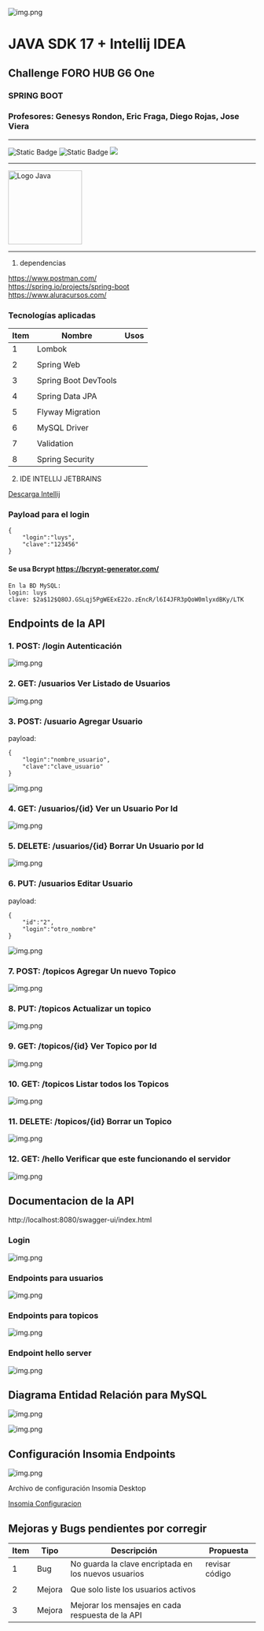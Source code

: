 ![img.png](src/img/logoAlura.png)


# JAVA SDK 17 + Intellij IDEA
## Challenge FORO HUB G6 One
### SPRING BOOT
### Profesores: Genesys Rondon, Eric Fraga, Diego Rojas, Jose Viera 

<hr>

![Static Badge](https://img.shields.io/badge/Lenguaje-Java%2017-blue)  ![Static Badge](https://img.shields.io/badge/Versi%C3%B3n-Beta-Yellow)  <label><img src="https://img.shields.io/badge/Estatus-En%20Desarrollo-green"></label>
<hr>
    <img src="src/img/logoJava.png" alt="Logo Java" width="150px">
<hr>


1) dependencias<br>

<a>https://www.postman.com/</a><br>
<a>https://spring.io/projects/spring-boot</a><br>
<a>https://www.aluracursos.com/</a><br>

### Tecnologías aplicadas

| Item | Nombre               | Usos |
|------|----------------------|------|
| 1    | Lombok               |      |
|      |                      |      |
| 2    | Spring Web           |      |
|      |                      |      |
| 3    | Spring Boot DevTools |      |
|      |                      |      |
| 4    | Spring Data JPA      |      |
|      |                      |      |
| 5    | Flyway Migration     |      |
|      |                      |      |
| 6    | MySQL Driver         |      |
|      |                      |      |
| 7    | Validation           |      |
|      |                      |      |
| 8    | Spring Security      |      |


2) IDE INTELLIJ JETBRAINS <br>

<a href="https://www.jetbrains.com/idea/promo/?msclkid=c934a6edeb2510614d26c2af04a86b25&utm_source=bing&utm_medium=cpc&utm_campaign=AMER_en_BR_IDEA_Branded&utm_term=intellij&utm_content=intellij%20idea">Descarga Intellij</a>
<br>


### Payload para el login
    {
        "login":"luys",
        "clave":"123456"
    }

#### Se usa Bcrypt https://bcrypt-generator.com/
    En la BD MySQL:
    login: luys
    clave: $2a$12$Q8OJ.GSLqj5PgWEExE22o.zEncR/l6I4JFR3pQoW0mlyxdBKy/LTK

## Endpoints de la API

### 1. POST: /login   Autenticación

![img.png](src/img/endpoint_login.png)

### 2. GET: /usuarios    Ver Listado de Usuarios

![img.png](src/img/getListadoUsuarios.png)

### 3. POST: /usuario    Agregar Usuario

payload:

    {
        "login":"nombre_usuario",
        "clave":"clave_usuario"
    }

![img.png](src/img/agregarUsuario.png)

### 4. GET: /usuarios/{id}  Ver un Usuario Por Id

![img.png](src/img/verUsuarioPorId.png)

### 5. DELETE: /usuarios/{id}  Borrar Un Usuario por Id

![img.png](src/img/borrarUsuario.png)

### 6. PUT: /usuarios   Editar Usuario

payload:

    {
        "id":"2",
        "login":"otro_nombre"
    }
    
![img.png](src/img/editarUsuario.png)

### 7. POST: /topicos   Agregar Un nuevo Topico

![img.png](src/img/agregarNuevoTopico.png)

### 8. PUT: /topicos   Actualizar un topico

![img.png](src/img/actualizarTopico.png)

### 9. GET: /topicos/{id}   Ver Topico por Id

![img.png](src/img/topicoPorId.png)

### 10. GET: /topicos   Listar todos los Topicos

![img.png](src/img/listarTopicos.png)

### 11. DELETE: /topicos/{id}   Borrar un Topico

![img.png](src/img/borrarTopico.png)

### 12. GET: /hello    Verificar que este funcionando el servidor

![img.png](src/img/verificarServidor.png)


## Documentacion de la API

http://localhost:8080/swagger-ui/index.html

### Login

![img.png](src/img/loginDoc.png)

### Endpoints para usuarios

![img.png](src/img/endPointUsuariosDoc.png)

### Endpoints para topicos

![img.png](src/img/endPointTopicosDoc.png)

### Endpoint hello server

![img.png](src/img/endPointHelloDoc.png)

## Diagrama Entidad Relación para MySQL

![img.png](src/img/diagramaEntidadRelacion.png)


![img.png](src/img/muestraBaseDatosTopicos.png)

## Configuración Insomia Endpoints

![img.png](src/img/configuracionInsomia.png)

Archivo de configuración Insomia Desktop

[Insomia Configuracion](src/files_xtras/insomia_final.json)

## Mejoras y Bugs pendientes por corregir

| Item | Tipo   | Descripción                                          | Propuesta      |
|------|--------|------------------------------------------------------|----------------|
| 1    | Bug    | No guarda la clave encriptada en los nuevos usuarios | revisar código |
|      |        |                                                      |                |
| 2    | Mejora | Que solo liste los usuarios activos                  |                |
|      |        |                                                      |                |
| 3    | Mejora | Mejorar los mensajes en cada respuesta de la API     |                |

